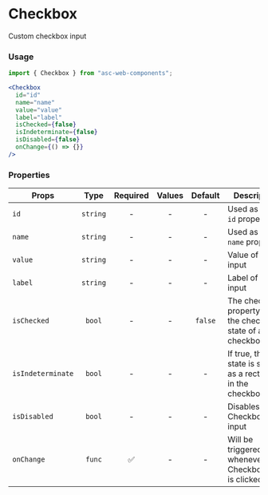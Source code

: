 # Checkbox

Custom checkbox input

### Usage

```js
import { Checkbox } from "asc-web-components";
```

```jsx
<Checkbox
  id="id"
  name="name"
  value="value"
  label="label"
  isChecked={false}
  isIndeterminate={false}
  isDisabled={false}
  onChange={() => {}}
/>
```

### Properties

| Props             |   Type   | Required | Values | Default | Description                                                 |
| ----------------- | :------: | :------: | :----: | :-----: | ----------------------------------------------------------- |
| `id`              | `string` |    -     |   -    |    -    | Used as HTML `id` property                                  |
| `name`            | `string` |    -     |   -    |    -    | Used as HTML `name` property                                |
| `value`           | `string` |    -     |   -    |    -    | Value of the input                                          |
| `label`           | `string` |    -     |   -    |    -    | Label of the input                                          |
| `isChecked`       |  `bool`  |    -     |   -    | `false` | The checked property sets the checked state of a checkbox   |
| `isIndeterminate` |  `bool`  |    -     |   -    |    -    | If true, this state is shown as a rectangle in the checkbox |
| `isDisabled`      |  `bool`  |    -     |   -    |    -    | Disables the Checkbox input                                 |
| `onChange`        |  `func`  |    ✅    |   -    |    -    | Will be triggered whenever an CheckboxInput is clicked      |
